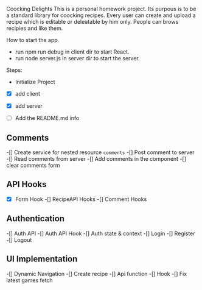 Coocking Delights
This is a personal homework project. Its purpous is to be a standard library for coocking recipes. Every user can create and upload a recipe which is editable or deleatable by him only. People can brows recipies and like them.

How to start the app.
- run npm run debug in client dir to start React.
- run node server.js in server dir to start the server.

Steps:
 - Initialize Project

- [x] add client
- [x] add server

- [ ] Add the README.md info

## Comments
-[] Create service for nested resource `comments`
-[] Post comment to server
-[] Read comments from server
-[] Add comments in the component
-[] clear comments form

## API Hooks
-[x] Form Hook
-[] RecipeAPI Hooks
-[] Comment Hooks

## Authentication
-[] Auth API
-[] Auth API Hook
-[] Auth state & context
-[] Login
-[] Register
-[] Logout

## UI Implementation
-[] Dynamic Navigation
-[] Create recipe
    -[] Api function
    -[] Hook
-[] Fix latest games fetch
